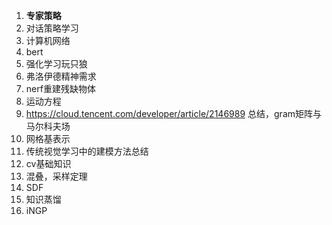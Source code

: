 1. **专家策略**
2. 对话策略学习
3. 计算机网络
5. bert
8. 强化学习玩只狼
12. 弗洛伊德精神需求
14. nerf重建残缺物体
16. 运动方程
17. https://cloud.tencent.com/developer/article/2146989 总结，gram矩阵与马尔科夫场
18. 网格基表示
19. 传统视觉学习中的建模方法总结
20. cv基础知识
21. 混叠，采样定理
22. SDF
23. 知识蒸馏
24. iNGP